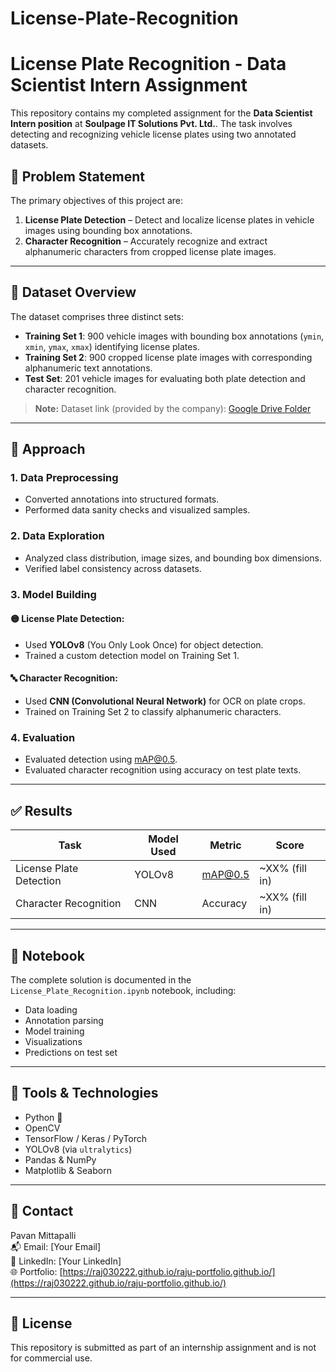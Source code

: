# License-Plate-Recognition
# License Plate Recognition - Data Scientist Intern Assignment

This repository contains my completed assignment for the **Data Scientist Intern position** at **Soulpage IT Solutions Pvt. Ltd.**. The task involves detecting and recognizing vehicle license plates using two annotated datasets.

## 📌 Problem Statement

The primary objectives of this project are:

1. **License Plate Detection** – Detect and localize license plates in vehicle images using bounding box annotations.
2. **Character Recognition** – Accurately recognize and extract alphanumeric characters from cropped license plate images.

---

## 📂 Dataset Overview

The dataset comprises three distinct sets:

- **Training Set 1**: 900 vehicle images with bounding box annotations (`ymin`, `xmin`, `ymax`, `xmax`) identifying license plates.
- **Training Set 2**: 900 cropped license plate images with corresponding alphanumeric text annotations.
- **Test Set**: 201 vehicle images for evaluating both plate detection and character recognition.

> **Note:** Dataset link (provided by the company): [Google Drive Folder](https://drive.google.com/drive/folders/1ThHnUQjkCNTOKXnvySVfpHZxZbYsFfMQ)

---

## 🧠 Approach

### 1. Data Preprocessing
- Converted annotations into structured formats.
- Performed data sanity checks and visualized samples.

### 2. Data Exploration
- Analyzed class distribution, image sizes, and bounding box dimensions.
- Verified label consistency across datasets.

### 3. Model Building

#### 🟡 License Plate Detection:
- Used **YOLOv8** (You Only Look Once) for object detection.
- Trained a custom detection model on Training Set 1.

#### 🔤 Character Recognition:
- Used **CNN (Convolutional Neural Network)** for OCR on plate crops.
- Trained on Training Set 2 to classify alphanumeric characters.

### 4. Evaluation
- Evaluated detection using mAP@0.5.
- Evaluated character recognition using accuracy on test plate texts.

---

## ✅ Results

| Task                  | Model Used | Metric        | Score       |
|-----------------------|------------|---------------|-------------|
| License Plate Detection | YOLOv8      | mAP@0.5       | ~XX% (fill in) |
| Character Recognition   | CNN         | Accuracy      | ~XX% (fill in) |

---

## 📒 Notebook

The complete solution is documented in the `License_Plate_Recognition.ipynb` notebook, including:
- Data loading
- Annotation parsing
- Model training
- Visualizations
- Predictions on test set

---

## 🔧 Tools & Technologies

- Python 🐍
- OpenCV
- TensorFlow / Keras / PyTorch
- YOLOv8 (via `ultralytics`)
- Pandas & NumPy
- Matplotlib & Seaborn

---

## 📧 Contact

Pavan Mittapalli  
📬 Email: [Your Email]  
🔗 LinkedIn: [Your LinkedIn]  
🌐 Portfolio: [https://raj030222.github.io/raju-portfolio.github.io/](https://raj030222.github.io/raju-portfolio.github.io/)

---

## 📝 License

This repository is submitted as part of an internship assignment and is not for commercial use.
